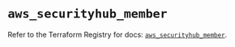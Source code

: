 # `aws_securityhub_member`

Refer to the Terraform Registry for docs: [`aws_securityhub_member`](https://registry.terraform.io/providers/hashicorp/aws/4.67.0/docs/resources/securityhub_member).
